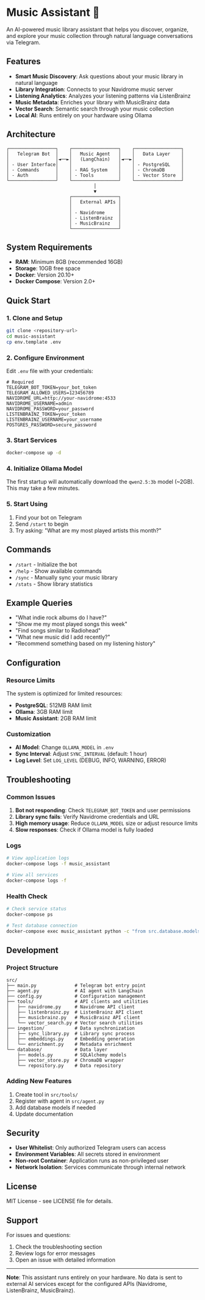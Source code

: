 # Music Assistant 🎵

An AI-powered music library assistant that helps you discover, organize, and explore your music collection through natural language conversations via Telegram.

## Features

- **Smart Music Discovery**: Ask questions about your music library in natural language
- **Library Integration**: Connects to your Navidrome music server
- **Listening Analytics**: Analyzes your listening patterns via ListenBrainz
- **Music Metadata**: Enriches your library with MusicBrainz data
- **Vector Search**: Semantic search through your music collection
- **Local AI**: Runs entirely on your hardware using Ollama

## Architecture

```
┌─────────────────┐    ┌─────────────────┐    ┌─────────────────┐
│   Telegram Bot  │    │   Music Agent   │    │   Data Layer    │
│                 │◄──►│   (LangChain)   │◄──►│                 │
│ - User Interface│    │                 │    │ - PostgreSQL    │
│ - Commands      │    │ - RAG System    │    │ - ChromaDB      │
│ - Auth          │    │ - Tools         │    │ - Vector Store  │
└─────────────────┘    └─────────────────┘    └─────────────────┘
                                │
                                ▼
                       ┌─────────────────┐
                       │   External APIs │
                       │                 │
                       │ - Navidrome     │
                       │ - ListenBrainz  │
                       │ - MusicBrainz   │
                       └─────────────────┘
```

## System Requirements

- **RAM**: Minimum 8GB (recommended 16GB)
- **Storage**: 10GB free space
- **Docker**: Version 20.10+
- **Docker Compose**: Version 2.0+

## Quick Start

### 1. Clone and Setup

```bash
git clone <repository-url>
cd music-assistant
cp env.template .env
```

### 2. Configure Environment

Edit `.env` file with your credentials:

```env
# Required
TELEGRAM_BOT_TOKEN=your_bot_token
TELEGRAM_ALLOWED_USERS=123456789
NAVIDROME_URL=http://your-navidrome:4533
NAVIDROME_USERNAME=admin
NAVIDROME_PASSWORD=your_password
LISTENBRAINZ_TOKEN=your_token
LISTENBRAINZ_USERNAME=your_username
POSTGRES_PASSWORD=secure_password
```

### 3. Start Services

```bash
docker-compose up -d
```

### 4. Initialize Ollama Model

The first startup will automatically download the `qwen2.5:3b` model (~2GB). This may take a few minutes.

### 5. Start Using

1. Find your bot on Telegram
2. Send `/start` to begin
3. Try asking: "What are my most played artists this month?"

## Commands

- `/start` - Initialize the bot
- `/help` - Show available commands
- `/sync` - Manually sync your music library
- `/stats` - Show library statistics

## Example Queries

- "What indie rock albums do I have?"
- "Show me my most played songs this week"
- "Find songs similar to Radiohead"
- "What new music did I add recently?"
- "Recommend something based on my listening history"

## Configuration

### Resource Limits

The system is optimized for limited resources:

- **PostgreSQL**: 512MB RAM limit
- **Ollama**: 3GB RAM limit  
- **Music Assistant**: 2GB RAM limit

### Customization

- **AI Model**: Change `OLLAMA_MODEL` in `.env`
- **Sync Interval**: Adjust `SYNC_INTERVAL` (default: 1 hour)
- **Log Level**: Set `LOG_LEVEL` (DEBUG, INFO, WARNING, ERROR)

## Troubleshooting

### Common Issues

1. **Bot not responding**: Check `TELEGRAM_BOT_TOKEN` and user permissions
2. **Library sync fails**: Verify Navidrome credentials and URL
3. **High memory usage**: Reduce `OLLAMA_MODEL` size or adjust resource limits
4. **Slow responses**: Check if Ollama model is fully loaded

### Logs

```bash
# View application logs
docker-compose logs -f music_assistant

# View all services
docker-compose logs -f
```

### Health Check

```bash
# Check service status
docker-compose ps

# Test database connection
docker-compose exec music_assistant python -c "from src.database.models import engine; print('DB OK')"
```

## Development

### Project Structure

```
src/
├── main.py              # Telegram bot entry point
├── agent.py             # AI agent with LangChain
├── config.py            # Configuration management
├── tools/               # API clients and utilities
│   ├── navidrome.py     # Navidrome API client
│   ├── listenbrainz.py  # ListenBrainz API client
│   ├── musicbrainz.py   # MusicBrainz API client
│   └── vector_search.py # Vector search utilities
├── ingestion/           # Data synchronization
│   ├── sync_library.py  # Library sync process
│   ├── embeddings.py    # Embedding generation
│   └── enrichment.py    # Metadata enrichment
└── database/            # Data layer
    ├── models.py        # SQLAlchemy models
    ├── vector_store.py  # ChromaDB wrapper
    └── repository.py    # Data repository
```

### Adding New Features

1. Create tool in `src/tools/`
2. Register with agent in `src/agent.py`
3. Add database models if needed
4. Update documentation

## Security

- **User Whitelist**: Only authorized Telegram users can access
- **Environment Variables**: All secrets stored in environment
- **Non-root Container**: Application runs as non-privileged user
- **Network Isolation**: Services communicate through internal network

## License

MIT License - see LICENSE file for details.

## Support

For issues and questions:
1. Check the troubleshooting section
2. Review logs for error messages
3. Open an issue with detailed information

---

**Note**: This assistant runs entirely on your hardware. No data is sent to external AI services except for the configured APIs (Navidrome, ListenBrainz, MusicBrainz).